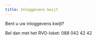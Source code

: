 ```yaml
---
title: Inloggevens kwijt
---
```

Bent u uw inloggevens kwijt? 

Bel dan met het RVO-loket: 088 042 42 42

